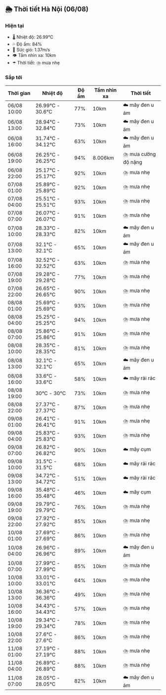 ## 🌦️ Thời tiết Hà Nội (06/08)

### Hiện tại

- 🌡️ Nhiệt độ: 26.99℃
- 💦 Độ ẩm: 84%
- 💨 Sức gió: 1.37m/s
- 👁️ Tầm nhìn xa: 10km
- ☂️ Thời tiết: ⛈️ mưa nhẹ

### Sắp tới

| Thời gian | Nhiệt độ | Độ ẩm | Tầm nhìn xa | Thời tiết |
| --- | --- | --- | --- | --- |
| 06/08 10:00 | 26.99℃ - 30.6℃ | 77% | 10km | ☁️ mây đen u ám |
| 06/08 13:00 | 28.94℃ - 32.84℃ | 73% | 10km | ☁️ mây đen u ám |
| 06/08 16:00 | 31.74℃ - 34.12℃ | 63% | 10km | ☁️ mây đen u ám |
| 06/08 19:00 | 26.25℃ - 26.25℃ | 94% | 8.006km | ⛈️ mưa cường độ nặng |
| 06/08 22:00 | 25.17℃ - 25.17℃ | 92% | 10km | ⛈️ mưa nhẹ |
| 07/08 01:00 | 25.89℃ - 25.89℃ | 92% | 10km | ⛈️ mưa nhẹ |
| 07/08 04:00 | 25.51℃ - 25.51℃ | 93% | 10km | ⛈️ mưa nhẹ |
| 07/08 07:00 | 26.07℃ - 26.07℃ | 91% | 10km | ⛈️ mưa nhẹ |
| 07/08 10:00 | 28.33℃ - 28.33℃ | 82% | 10km | ☁️ mây đen u ám |
| 07/08 13:00 | 32.1℃ - 32.1℃ | 65% | 10km | ☁️ mây đen u ám |
| 07/08 16:00 | 32.52℃ - 32.52℃ | 63% | 10km | ⛈️ mưa nhẹ |
| 07/08 19:00 | 29.28℃ - 29.28℃ | 77% | 10km | ⛈️ mưa nhẹ |
| 07/08 22:00 | 26.65℃ - 26.65℃ | 90% | 10km | ⛈️ mưa nhẹ |
| 08/08 01:00 | 25.69℃ - 25.69℃ | 93% | 10km | ⛈️ mưa nhẹ |
| 08/08 04:00 | 25.25℃ - 25.25℃ | 94% | 10km | ⛈️ mưa nhẹ |
| 08/08 07:00 | 25.86℃ - 25.86℃ | 91% | 10km | ⛈️ mưa nhẹ |
| 08/08 10:00 | 28.35℃ - 28.35℃ | 81% | 10km | ⛈️ mưa nhẹ |
| 08/08 13:00 | 32.1℃ - 32.1℃ | 65% | 10km | ☁️ mây đen u ám |
| 08/08 16:00 | 33.6℃ - 33.6℃ | 58% | 10km | ☁️ mây rải rác |
| 08/08 19:00 | 30℃ - 30℃ | 73% | 10km | ⛈️ mưa nhẹ |
| 08/08 22:00 | 27.37℃ - 27.37℃ | 87% | 10km | ⛈️ mưa nhẹ |
| 09/08 01:00 | 26.41℃ - 26.41℃ | 91% | 10km | ⛈️ mưa nhẹ |
| 09/08 04:00 | 25.83℃ - 25.83℃ | 93% | 10km | ⛈️ mưa nhẹ |
| 09/08 07:00 | 26.82℃ - 26.82℃ | 90% | 10km | ☁️ mây cụm |
| 09/08 10:00 | 31.5℃ - 31.5℃ | 68% | 10km | ☁️ mây rải rác |
| 09/08 13:00 | 34.72℃ - 34.72℃ | 51% | 10km | ☁️ mây rải rác |
| 09/08 16:00 | 35.48℃ - 35.48℃ | 46% | 10km | ☁️ mây cụm |
| 09/08 19:00 | 29.79℃ - 29.79℃ | 76% | 10km | ⛈️ mưa nhẹ |
| 09/08 22:00 | 27.92℃ - 27.92℃ | 85% | 10km | ⛈️ mưa nhẹ |
| 10/08 01:00 | 27.69℃ - 27.69℃ | 86% | 10km | ⛈️ mưa nhẹ |
| 10/08 04:00 | 26.96℃ - 26.96℃ | 89% | 10km | ☁️ mây đen u ám |
| 10/08 07:00 | 27.99℃ - 27.99℃ | 85% | 10km | ⛈️ mưa nhẹ |
| 10/08 10:00 | 33.01℃ - 33.01℃ | 64% | 10km | ⛈️ mưa nhẹ |
| 10/08 13:00 | 36.36℃ - 36.36℃ | 49% | 10km | ⛈️ mưa nhẹ |
| 10/08 16:00 | 34.43℃ - 34.43℃ | 57% | 10km | ⛈️ mưa nhẹ |
| 10/08 19:00 | 29.34℃ - 29.34℃ | 78% | 10km | ⛈️ mưa nhẹ |
| 10/08 22:00 | 27.6℃ - 27.6℃ | 86% | 10km | ⛈️ mưa nhẹ |
| 11/08 01:00 | 27.19℃ - 27.19℃ | 88% | 10km | ⛈️ mưa nhẹ |
| 11/08 04:00 | 26.89℃ - 26.89℃ | 88% | 10km | ⛈️ mưa nhẹ |
| 11/08 07:00 | 28.05℃ - 28.05℃ | 82% | 10km | ☁️ mây đen u ám |
